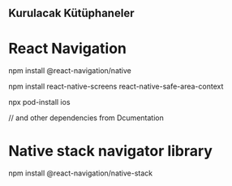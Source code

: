 ## Kurulacak Kütüphaneler

#  React Navigation
npm install @react-navigation/native

npm install react-native-screens       react-native-safe-area-context

   npx pod-install ios

// and other dependencies from Dcumentation

   # Native stack navigator library

   npm install @react-navigation/native-stack